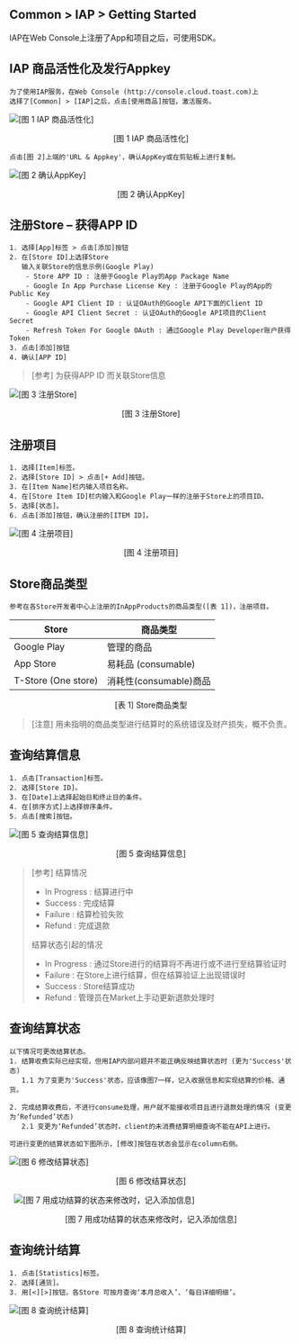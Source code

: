 Common &gt; IAP &gt; Getting Started
------------------------------------

IAP在Web Console上注册了App和项目之后，可使用SDK。

## IAP 商品活性化及发行Appkey 

```
为了使用IAP服务，在Web Console (http://console.cloud.toast.com)上
选择了[Common] > [IAP]之后，点击[使用商品]按钮，激活服务。
```

![[图 1 IAP 商品活性化]](http://static.toastoven.net/prod_iap/iap_n_30.png)

<center>[图 1 IAP 商品活性化]</center>

```
点击[图 2]上端的'URL & Appkey'，确认AppKey或在剪贴板上进行复制。
```

![[图 2 确认AppKey]](http://static.toastoven.net/prod_iap/iap_n_31.png)
<center>[图 2 确认AppKey]</center>

## 注册Store – 获得APP ID 

```
1. 选择[App]标签 > 点击[添加]按钮
2. 在[Store ID]上选择Store
   输入关联Store的信息示例(Google Play)  
    - Store APP ID : 注册于Google Play的App Package Name 
    - Google In App Purchase License Key : 注册于Google Play的App的Public Key  
    - Google API Client ID : 认证OAuth的Google API下面的Client ID  
    - Google API Client Secret : 认证OAuth的Google API项目的Client Secret  
    - Refresh Token For Google OAuth : 通过Google Play Developer账户获得Token  
3. 点击[添加]按钮  
4. 确认[APP ID]
```

> [参考]
> 为获得APP ID 而关联Store信息

![[图 3 注册Store]](http://static.toastoven.net/prod_iap/iap_n_32.png)

<center>[图 3 注册Store]</center>

## 注册项目

```
1. 选择[Item]标签。
2. 选择[Store ID] > 点击[+ Add]按钮。 
3. 在[Item Name]栏内输入项目名称。 
4. 在[Store Item ID]栏内输入和Google Play一样的注册于Store上的项目ID。
5. 选择[状态]。
6. 点击[添加]按钮，确认注册的[ITEM ID]。
```

![[图 4 注册项目]](http://static.toastoven.net/prod_iap/iap_n_33.png)

<center>[图 4 注册项目]</center>

## Store商品类型

```
参考在各Store开发者中心上注册的InAppProducts的商品类型([表 1])，注册项目。
```

|Store  | 商品类型 |
|---|---|
|Google Play|           管理的商品|
|App Store  |           易耗品 (consumable)|
|T-Store (One store)|   消耗性(consumable)商品|

<center>[表 1] Store商品类型</center>

> [注意]
> 用未指明的商品类型进行结算时的系统错误及财产损失，概不负责。

## 查询结算信息

```
1. 点击[Transaction]标签。
2. 选择[Store ID]。
3. 在[Date]上选择起始日和终止日的条件。  
4. 在[排序方式]上选择排序条件。
5. 点击[搜索]按钮。
```

![[图 5 查询结算信息]](http://static.toastoven.net/prod_iap/iap_n_44.png)

<center>[图 5 查询结算信息]</center>

> [参考] 
> 结算情况
> - In Progress : 结算进行中
> - Success : 完成结算
> - Failure : 结算检验失败
> - Refund : 完成退款
>
> 结算状态引起的情况
> - In Progress : 通过Store进行的结算将不再进行或不进行至结算验证时
> - Failure : 在Store上进行结算，但在结算验证上出现错误时
> - Success : Store结算成功 
> - Refund : 管理员在Market上手动更新退款处理时

## 查询结算状态

```
以下情况可更改结算状态。
1. 结算收费实际已经实现，但用IAP内部问题并不能正确反映结算状态时 (更为'Success'状态)
   1.1 为了变更为'Success'状态，应该像图7一样，记入收据信息和实现结算的价格、通货。

2. 完成结算收费后，不进行consume处理，用户就不能接收项目且进行退款处理的情况 (变更为‘Refunded’状态)
   2.1 变更为‘Refunded’状态时，client的未消费结算明细查询不能在API上进行。

可进行变更的结算状态如下图所示，[修改]按钮在状态会显示在column右侧。
```

![[图 6 修改结算状态]](http://static.toastoven.net/prod_iap/iap_45.png)
<center>[图 6 修改结算状态]</center>

 
![[图 7 用成功结算的状态来修改时，记入添加信息]](http://static.toastoven.net/prod_iap/iap_46.PNG)
<center>[图 7 用成功结算的状态来修改时，记入添加信息]</center>

## 查询统计结算

```
1. 点击[Statistics]标签。
2. 选择[通货]。
3. 用[<][>]按钮，各Store 可按月查询‘本月总收入’、‘每日详细明细’。
```

![[图 8 查询统计结算]](http://static.toastoven.net/prod_iap/iap_n_35.png)

<center>[图 8 查询统计结算]</center>
